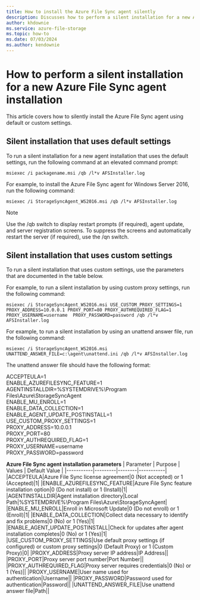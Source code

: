 ```yaml
---
title: How to install the Azure File Sync agent silently 
description: Discusses how to perform a silent installation for a new Azure File Sync agent installation
author: khdownie
ms.service: azure-file-storage
ms.topic: how-to
ms.date: 07/03/2024
ms.author: kendownie
---
```


# How to perform a silent installation for a new Azure File Sync agent installation 

This article covers how to silently install the Azure File Sync agent using default or custom settings.

## Silent installation that uses default settings
To run a silent installation for a new agent installation that uses the default settings, run the following command at an elevated command prompt:

```
msiexec /i packagename.msi /qb /l*v AFSInstaller.log
```
For example, to install the Azure File Sync agent for Windows Server 2016, run the following command:

```
msiexec /i StorageSyncAgent_WS2016.msi /qb /l*v AFSInstaller.log
```

> [!NOTE]
> Use the /qb switch to display restart prompts (if required), agent update, and server registration screens. To suppress the screens and automatically restart the server (if required), use the /qn switch.

## Silent installation that uses custom settings
To run a silent installation that uses custom settings, use the parameters that are documented in the table below.

For example, to run a silent installation by using custom proxy settings, run the following command:

```
msiexec /i StorageSyncAgent_WS2016.msi USE_CUSTOM_PROXY_SETTINGS=1 PROXY_ADDRESS=10.0.0.1 PROXY_PORT=80 PROXY_AUTHREQUIRED_FLAG=1 PROXY_USERNAME=username  PROXY_PASSWORD=password /qb /l*v AFSInstaller.log
```

For example, to run a silent installation by using an unattend answer file, run the following command:

```
msiexec /i StorageSyncAgent_WS2016.msi UNATTEND_ANSWER_FILE=c:\agent\unattend.ini /qb /l*v AFSInstaller.log
```

The unattend answer file should have the following format:

ACCEPTEULA=1  
ENABLE_AZUREFILESYNC_FEATURE=1  
AGENTINSTALLDIR=%SYSTEMDRIVE%\Program Files\Azure\StorageSyncAgent  
ENABLE_MU_ENROLL=1  
ENABLE_DATA_COLLECTION=1  
ENABLE_AGENT_UPDATE_POSTINSTALL=1  
USE_CUSTOM_PROXY_SETTINGS=1  
PROXY_ADDRESS=10.0.0.1  
PROXY_PORT=80  
PROXY_AUTHREQUIRED_FLAG=1  
PROXY_USERNAME=username  
PROXY_PASSWORD=password

**Azure File Sync agent installation parameters**
| Parameter | Purpose | Values | Default Value |
|-----------|---------|--------|-----------|
|ACCEPTEULA|Azure File Sync license agreement|0 (Not accepted) or 1 (Accepted)|1|
|ENABLE_AZUREFILESYNC_FEATURE|Azure File Sync feature installation option|0 (Do not install) or 1 (Install)|1|
|AGENTINSTALLDIR|Agent installation directory|Local Path|%SYSTEMDRIVE%\Program Files\Azure\StorageSyncAgent|
|ENABLE_MU_ENROLL|Enroll in Microsoft Update|0 (Do not enroll) or 1 (Enroll)|1|
|ENABLE_DATA_COLLECTION|Collect data necessary to identify and fix problems|0 (No) or 1 (Yes)|1|
|ENABLE_AGENT_UPDATE_POSTINSTALL|Check for updates after agent installation completes|0 (No) or 1 (Yes)|1|
|USE_CUSTOM_PROXY_SETTINGS|Use default proxy settings (if configured) or custom proxy settings|0 (Default Proxy) or 1 (Custom Proxy)|0|
|PROXY_ADDRESS|Proxy server IP address|IP Address||
|PROXY_PORT|Proxy server port number|Port Number||
|PROXY_AUTHREQUIRED_FLAG|Proxy server requires credentials|0 (No) or 1 (Yes)||
|PROXY_USERNAME|User name used for authentication|Username||
|PROXY_PASSWORD|Password used for authentication|Password||
|UNATTEND_ANSWER_FILE|Use unattend answer file|Path||
